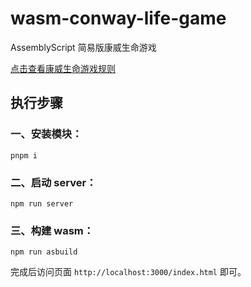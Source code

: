# wasm-conway-life-game
 AssemblyScript 简易版康威生命游戏
 
[点击查看康威生命游戏规则](https://baike.baidu.com/item/%E5%BA%B7%E5%A8%81%E7%94%9F%E5%91%BD%E6%B8%B8%E6%88%8F/22668799)

## 执行步骤

### 一、安装模块：

```
pnpm i
```


### 二、启动 server：

```
npm run server
```


### 三、构建 wasm：

```
npm run asbuild
```

完成后访问页面 `http://localhost:3000/index.html` 即可。


